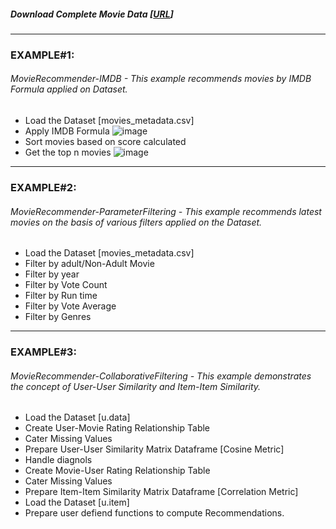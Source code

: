 ##### Download Complete Movie Data [[URL](https://www.kaggle.com/rahulvaish/moviesdata)]

<hr>

### EXAMPLE#1: 
###### MovieRecommender-IMDB - This example recommends movies by IMDB Formula applied on Dataset.
  * Load the Dataset [movies_metadata.csv]
  * Apply IMDB Formula
  ![image](https://user-images.githubusercontent.com/689226/50198368-53956c00-0371-11e9-9fc4-e5c082c351af.png)
  * Sort movies based on score calculated 
  * Get the top n movies
  ![image](https://user-images.githubusercontent.com/689226/50198225-a6baef00-0370-11e9-8a19-5e33f59090f8.png)

<hr>

### EXAMPLE#2: 
###### MovieRecommender-ParameterFiltering - This example recommends latest movies on the basis of various filters applied on the Dataset.
  * Load the Dataset [movies_metadata.csv]
  * Filter by adult/Non-Adult Movie
  * Filter by year
  * Filter by Vote Count
  * Filter by Run time
  * Filter by Vote Average
  * Filter by Genres
  
<hr>

### EXAMPLE#3: 
###### MovieRecommender-CollaborativeFiltering - This example demonstrates the concept of User-User Similarity and Item-Item Similarity.
  * Load the Dataset [u.data]
  * Create User-Movie Rating Relationship Table
  * Cater Missing Values
  * Prepare User-User Similarity Matrix Dataframe [Cosine Metric]
  * Handle diagnols
  * Create Movie-User Rating Relationship Table
  * Cater Missing Values
  * Prepare Item-Item Similarity Matrix Dataframe [Correlation Metric] 
  * Load the Dataset [u.item]
  * Prepare user defiend functions to compute Recommendations.
